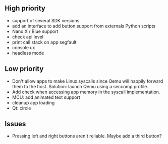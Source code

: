 ## High priority

- support of several SDK versions
- add an interface to add button support from externals Python scripts
- Nano X / Blue support
- check api level
- print call stack on app segfault
- console ux
- headless mode

## Low priority

- Don't allow apps to make Linux syscalls since Qemu will happily forward them
  to the host. Solution: launch Qemu using a seccomp profile.
- Add check when accessing app memory in the syscall implementation.
- MCU: add animated text support
- cleanup app loading
- Qt: circle

## Issues

- Pressing left and right buttons aren't reliable. Maybe add a third button?

